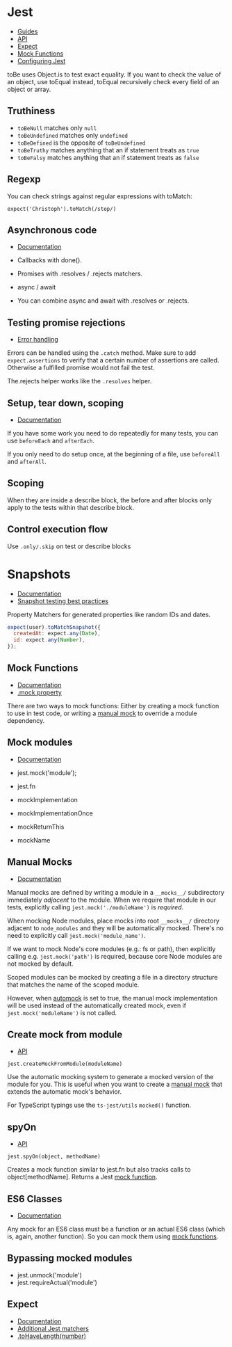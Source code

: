 # Jest

- [Guides](https://jestjs.io/docs/snapshot-testing)
- [API](https://jestjs.io/docs/api)
- [Expect](https://jestjs.io/docs/expect)
- [Mock Functions](https://jestjs.io/docs/mock-function-api)
- [Configuring Jest](https://jestjs.io/docs/configuration)

toBe uses Object.is to test exact equality. If you want to check the value of an object, use toEqual instead, toEqual
recursively check every field of an object or array.

## Truthiness

- `toBeNull` matches only `null`
- `toBeUndefined` matches only `undefined`
- `toBeDefined` is the opposite of `toBeUndefined`
- `toBeTruthy` matches anything that an if statement treats as `true`
- `toBeFalsy` matches anything that an if statement treats as `false`

## Regexp

You can check strings against regular expressions with toMatch:

`expect('Christoph').toMatch(/stop/)`

## Asynchronous code

- [Documentation](https://jestjs.io/docs/en/asynchronous)

- Callbacks with done().
- Promises with .resolves / .rejects matchers.
- async / await
- You can combine async and await with .resolves or .rejects.

## Testing promise rejections

- [Error handling](https://jestjs.io/docs/en/tutorial-async#error-handling)

Errors can be handled using the `.catch` method. Make sure to add `expect.assertions` to verify that a certain number of
assertions are called. Otherwise a fulfilled promise would not fail the test.

The.rejects helper works like the `.resolves` helper.

## Setup, tear down, scoping

- [Documentation](https://jestjs.io/docs/en/setup-teardown#scoping)

If you have some work you need to do repeatedly for many tests, you can use `beforeEach` and `afterEach`.

If you only need to do setup once, at the beginning of a file, use `beforeAll` and `afterAll`.

## Scoping

When they are inside a describe block, the before and after blocks only apply to the tests within that describe block.

## Control execution flow

Use `.only/.skip` on test or describe blocks

# Snapshots

- [Documentation](https://jestjs.io/docs/en/snapshot-testing)
- [Snapshot testing best practices](https://jestjs.io/docs/en/snapshot-testing#best-practices)

Property Matchers for generated properties like random IDs and dates.

```javascript
expect(user).toMatchSnapshot({
  createdAt: expect.any(Date),
  id: expect.any(Number),
});
```

## Mock Functions

- [Documentation](https://jestjs.io/docs/en/mock-functions)
- [.mock property](https://jestjs.io/docs/en/mock-functions#mock-property)

There are two ways to mock functions: Either by creating a mock function to use in test code, or writing a [manual
mock](https://jestjs.io/docs/en/manual-mocks) to override a module dependency.

## Mock modules

- [Documentation](https://jestjs.io/docs/en/mock-functions#mocking-modules)

- jest.mock('module');
- jest.fn
- mockImplementation
- mockImplementationOnce
- mockReturnThis
- mockName

## Manual Mocks

- [Documentation](https://jestjs.io/docs/en/manual-mocks)

Manual mocks are defined by writing a module in a `__mocks__/` subdirectory immediately _adjacent_ to the module. When
we require that module in our tests, explicitly calling `jest.mock('./moduleName')` is _required_.

When mocking Node modules, place mocks into root `__mocks__/` directory adjacent to `node_modules` and they will be
automatically mocked. There's no need to explicitly call `jest.mock('module_name')`.

If we want to mock Node's core modules (e.g.: fs or path), then explicitly calling e.g. `jest.mock('path')` is required,
because core Node modules are not mocked by default.

Scoped modules can be mocked by creating a file in a directory structure that matches the name of the scoped module.

However, when [automock](https://jestjs.io/docs/en/configuration#automock-boolean) is set to true, the manual mock
implementation will be used instead of the automatically created mock, even if `jest.mock('moduleName')` is not called.

## Create mock from module

- [API](https://jestjs.io/docs/en/jest-object#jestcreatemockfrommodulemodulename)

`jest.createMockFromModule(moduleName)`

Use the automatic mocking system to generate a mocked version of the module for you. This is useful when you want to
create a [manual mock](https://jestjs.io/docs/en/manual-mocks) that extends the automatic mock's behavior.

For TypeScript typings use the `ts-jest/utils` `mocked()` function.

## spyOn

- [API](https://jestjs.io/docs/en/jest-object#jestspyonobject-methodname)

`jest.spyOn(object, methodName)`

Creates a mock function similar to jest.fn but also tracks calls to object[methodName]. Returns a Jest [mock
function](https://jestjs.io/docs/en/mock-function-api).

## ES6 Classes

- [Documentation](https://jestjs.io/docs/en/es6-class-mocks)

Any mock for an ES6 class must be a function or an actual ES6 class (which is, again, another function). So you can mock
them using [mock functions](https://jestjs.io/docs/en/mock-functions).

## Bypassing mocked modules

- jest.unmock('module')
- jest.requireActual('module')

## Expect

- [Documentation](https://jestjs.io/docs/en/expect)
- [Additional Jest matchers](https://github.com/jest-community/jest-extended)
- [.toHaveLength(number)](https://jestjs.io/docs/en/expect#tohavelengthnumber)
